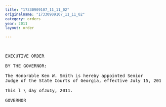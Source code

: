 ```yaml
---
title: "17330909107_11_11_02"
originalname: "17330909107_11_11_02"
category: orders
year: 2011
layout: order

---
```

<pre>
 

EXECUTIVE ORDER

BY THE GOVERNOR:

The Honorable Ken W. Smith is hereby appointed Senior
Judge of the State Courts of Georgia, effective July 15, 2011.

This l \ day ofJu1y, 2011.

GOVERNOR

</pre>
